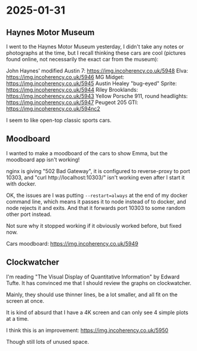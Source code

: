 # 2025-01-31

## Haynes Motor Museum

I went to the Haynes Motor Museum yesterday, I didn't take any notes or photographs at the
time, but I recall thinking these cars are cool (pictures found online, not necessarily the
exact car from the museum):

John Haynes' modified Austin 7: https://img.incoherency.co.uk/5948
Elva: https://img.incoherency.co.uk/5946
MG Midget: https://img.incoherency.co.uk/5945
Austin Healey "bug-eyed" Sprite: https://img.incoherency.co.uk/5944
Riley Brooklands: https://img.incoherency.co.uk/5943
Yellow Porsche 911, round headlights: https://img.incoherency.co.uk/5947
Peugeot 205 GTI: https://img.incoherency.co.uk/594nc2

I seem to like open-top classic sports cars.

## Moodboard

I wanted to make a moodboard of the cars to show Emma, but the moodboard app isn't
working!

nginx is giving "502 Bad Gateway", it is configured to reverse-proxy to port 10303, and
"curl http://localhost:10303/" isn't working even after I start it with docker.

OK, the issues are I was putting `--restart=always` at the end of my docker command line,
which means it passes it to node instead of to docker, and node rejects it and exits.
And that it forwards port 10303 to some random other port instead.

Not sure why it stopped working if it obviously worked before, but fixed now.

Cars moodboard: https://img.incoherency.co.uk/5949

## Clockwatcher

I'm reading "The Visual Display of Quantitative Information" by Edward Tufte. It has
convinced me that I should review the graphs on clockwatcher.

Mainly, they should use thinner lines, be a lot smaller, and all fit on the screen
at once.

It is kind of absurd that I have a 4K screen and can only see 4 simple plots at a time.

I think this is an improvement: https://img.incoherency.co.uk/5950

Though still lots of unused space.
